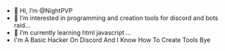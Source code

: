 - 👋 Hi, I’m @NightPVP
- 👀 I’m interested in programming and creation tools for discord and bots raid...
- 🌱 I’m currently learning html javascript ...
-  I'm A Basic Hacker On Discord And I Know How To Create Tools
Bye

